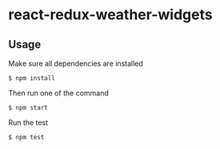 react-redux-weather-widgets
===============================
## Usage

Make sure all dependencies are installed

```
$ npm install
```

Then run one of the command
```
$ npm start
```

Run the test
```
$ npm test
```